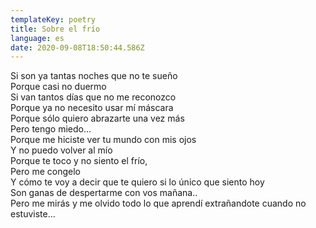```yaml
---
templateKey: poetry
title: Sobre el frío
language: es
date: 2020-09-08T18:50:44.586Z
---
```

Si son ya tantas noches que no te sueño\
Porque casi no duermo\
Si van tantos días que no me reconozco\
Porque ya no necesito usar mí máscara\
Porque sólo quiero abrazarte una vez más\
Pero tengo miedo…\
Porque me hiciste ver tu mundo con mis ojos\
Y no puedo volver al mío\
Porque te toco y no siento el frío,\
Pero me congelo\
Y cómo te voy a decir que te quiero si lo único que siento hoy\
Son ganas de despertarme con vos mañana..\
Pero me mirás y me olvido todo lo que aprendí extrañandote cuando no estuviste…